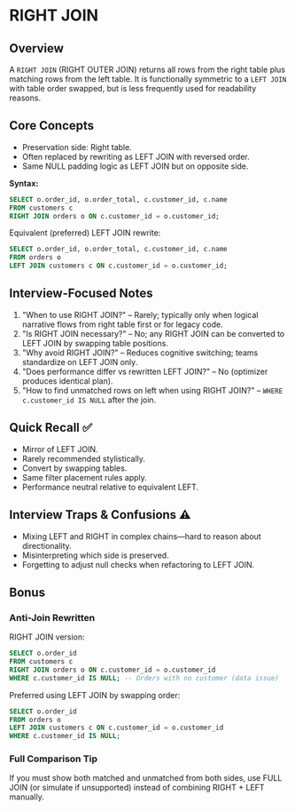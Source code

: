 # RIGHT JOIN

## Overview
A `RIGHT JOIN` (RIGHT OUTER JOIN) returns all rows from the right table plus matching rows from the left table. It is functionally symmetric to a `LEFT JOIN` with table order swapped, but is less frequently used for readability reasons.

## Core Concepts
- Preservation side: Right table.
- Often replaced by rewriting as LEFT JOIN with reversed order.
- Same NULL padding logic as LEFT JOIN but on opposite side.

**Syntax:**
```sql
SELECT o.order_id, o.order_total, c.customer_id, c.name
FROM customers c
RIGHT JOIN orders o ON c.customer_id = o.customer_id;
```
Equivalent (preferred) LEFT JOIN rewrite:
```sql
SELECT o.order_id, o.order_total, c.customer_id, c.name
FROM orders o
LEFT JOIN customers c ON c.customer_id = o.customer_id;
```

## Interview-Focused Notes
1. "When to use RIGHT JOIN?" – Rarely; typically only when logical narrative flows from right table first or for legacy code.
2. "Is RIGHT JOIN necessary?" – No; any RIGHT JOIN can be converted to LEFT JOIN by swapping table positions.
3. "Why avoid RIGHT JOIN?" – Reduces cognitive switching; teams standardize on LEFT JOIN only.
4. "Does performance differ vs rewritten LEFT JOIN?" – No (optimizer produces identical plan).
5. "How to find unmatched rows on left when using RIGHT JOIN?" – `WHERE c.customer_id IS NULL` after the join.

## Quick Recall ✅
- Mirror of LEFT JOIN.
- Rarely recommended stylistically.
- Convert by swapping tables.
- Same filter placement rules apply.
- Performance neutral relative to equivalent LEFT.

## Interview Traps & Confusions ⚠️
- Mixing LEFT and RIGHT in complex chains—hard to reason about directionality.
- Misinterpreting which side is preserved.
- Forgetting to adjust null checks when refactoring to LEFT JOIN.

## Bonus
### Anti-Join Rewritten
RIGHT JOIN version:
```sql
SELECT o.order_id
FROM customers c
RIGHT JOIN orders o ON c.customer_id = o.customer_id
WHERE c.customer_id IS NULL; -- Orders with no customer (data issue)
```
Preferred using LEFT JOIN by swapping order:
```sql
SELECT o.order_id
FROM orders o
LEFT JOIN customers c ON c.customer_id = o.customer_id
WHERE c.customer_id IS NULL;
```

### Full Comparison Tip
If you must show both matched and unmatched from both sides, use FULL JOIN (or simulate if unsupported) instead of combining RIGHT + LEFT manually.
